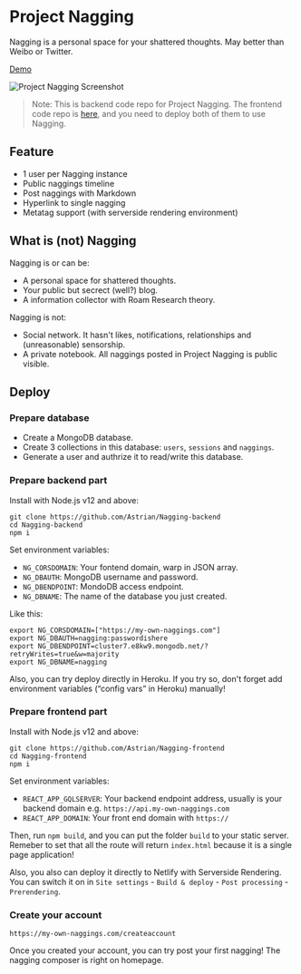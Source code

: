 # Project Nagging
Nagging is a personal space for your shattered thoughts. May better than Weibo or Twitter.

[Demo](https://nagging.astrianzheng.com)

![Project Nagging Screenshot](https://i.loli.net/2021/08/02/fExLuZ59M2kSczJ.png)

> Note: This is backend code repo for Project Nagging. The frontend code repo is [here](https://github.com/Astrian/Nagging-frontend), and you need to deploy both of them to use Nagging.

## Feature

- 1 user per Nagging instance
- Public naggings timeline
- Post naggings with Markdown
- Hyperlink to single nagging
- Metatag support (with serverside rendering environment)

## What is (not) Nagging

Nagging is or can be:

- A personal space for shattered thoughts.
- Your public but secrect (well?) blog.
- A information collector with Roam Research theory. 

Nagging is not:

- Social network. It hasn't likes, notifications, relationships and (unreasonable) sensorship.
- A private notebook. All naggings posted in Project Nagging is public visible.

## Deploy

### Prepare database

- Create a MongoDB database.
- Create 3 collections in this database: `users`, `sessions` and `naggings`.
- Generate a user and authrize it to read/write this database.

### Prepare backend part

Install with Node.js v12 and above:

```
git clone https://github.com/Astrian/Nagging-backend
cd Nagging-backend
npm i
```

Set environment variables:

- `NG_CORSDOMAIN`: Your fontend domain, warp in JSON array.
- `NG_DBAUTH`: MongoDB username and password.
- `NG_DBENDPOINT`: MondoDB access endpoint.
- `NG_DBNAME`: The name of the database you just created.

Like this:

```
export NG_CORSDOMAIN=["https://my-own-naggings.com"]
export NG_DBAUTH=nagging:passwordishere
export NG_DBENDPOINT=cluster7.e8kw9.mongodb.net/?retryWrites=true&w=majority
export NG_DBNAME=nagging
```

Also, you can try deploy directly in Heroku. If you try so, don't forget add environment variables (“config vars” in Heroku) manually!

### Prepare frontend part

Install with Node.js v12 and above:

```
git clone https://github.com/Astrian/Nagging-frontend
cd Nagging-frontend
npm i
```

Set environment variables:

- `REACT_APP_GQLSERVER`: Your backend endpoint address, usually is your backend domain e.g. `https://api.my-own-naggings.com`
- `REACT_APP_DOMAIN`: Your front end domain with `https://`

Then, run `npm build`, and you can put the folder `build` to your static server. Remeber to set that all the route will return `index.html` because it is a single page application!

Also, you also can deploy it directly to Netlify with Serverside Rendering. You can switch it on in `Site settings` - `Build & deploy` - `Post processing` - `Prerendering`.

### Create your account

`https://my-own-naggings.com/createaccount`

Once you created your account, you can try post your first nagging! The nagging composer is right on homepage.